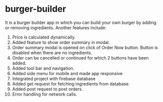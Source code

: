 # burger-builder

It is a burger builder app in which you can build your own burger by adding or removing ingredients. Another features include:

1) Price is calculated dynamically.
2) Added feature to show order summary in modal. 
3) Order summary modal is opened on click of Order Now button. Button is disabled when there are no ingredients.
4) Order can be cancelled or continued for which 2 buttons have been added. 
5) Added tool bar and navigation.
6) Added side menu for mobile and made app responsive
7) Integrated project with firebase database 
8) Added get request for fetching ingredients from database.
9) Added post request to post orders.
10) Error handling for network calls.
